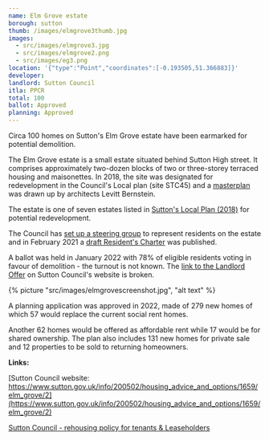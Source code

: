 ```yaml
---
name: Elm Grove estate 
borough: sutton
thumb: /images/elmgrove3thumb.jpg
images:
  - src/images/elmgrove3.jpg
  - src/images/elmgrove2.png
  - src/images/eg3.png
location: '{"type":"Point","coordinates":[-0.193505,51.366883]}'
developer:
landlord: Sutton Council
itla: PPCR
total: 100
ballot: Approved
planning: Approved
---
```

Circa 100 homes on Sutton's Elm Grove estate have been earmarked for potential demolition.

The Elm Grove estate is a small estate situated behind Sutton High street. It comprises approximately two-dozen blocks of two or three-storey terraced housing and maisonettes. In 2018, the site was designated for redevelopment in the Council's Local plan (site STC45) and a [masterplan](https://www.sutton.gov.uk/info/200502/housing_advice_and_options/1659/elm_grove/2) was drawn up by architects Levitt Bernstein. 

The estate is one of seven estates listed in [Sutton's Local Plan (2018)](https://drive.google.com/file/d/1MdX6GlaHDoBdG6CTsvjFaIuPtIa9id5O/view) for potential redevelopment.

The Council has [set up a steering group](https://www.sutton.gov.uk/info/200502/housing_advice_and_options/1659/elm_grove/6) to represent residents on the estate and in February 2021 a [draft Resident's Charter](https://drive.google.com/file/d/1pqib0zDnHOFMbobnRhaFC-ReJKxMQ2Hh/view) was published.

A ballot was held in January 2022 with 78% of eligible residents voting in favour of demolition - the turnout is not known. The [link to the Landlord Offer](https://www.sutton.gov.uk/-/elm-grove) on Sutton Council's website is broken. 

{% picture "src/images/elmgrovescreenshot.jpg", "alt text" %}

A planning application was approved in 2022, made of 279 new homes of which 57 would replace the current social rent homes.

Another 62 homes would be offered as affordable rent while 17 would be for shared ownership. The plan also includes 131 new homes for private sale and 12 properties to be sold to returning homeowners. 

__Links:__  

[Sutton Council website: https://www.sutton.gov.uk/info/200502/housing_advice_and_options/1659/elm_grove/2](https://www.sutton.gov.uk/info/200502/housing_advice_and_options/1659/elm_grove/2)

[Sutton Council - rehousing policy for tenants & Leaseholders](https://moderngov.sutton.gov.uk/ieDecisionDetails.aspx?AIId=39427)



